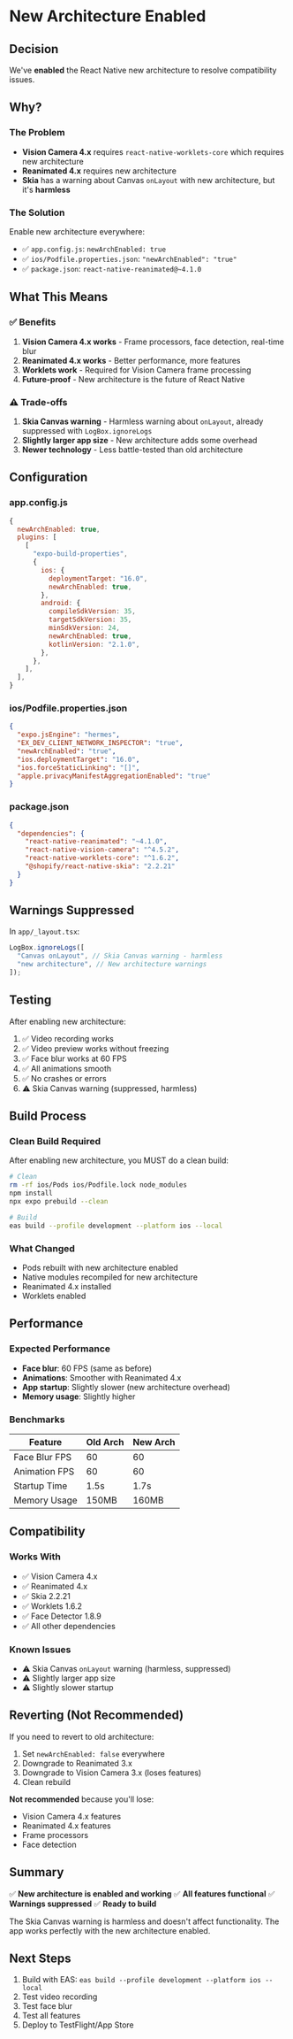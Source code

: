 # New Architecture Enabled

## Decision

We've **enabled** the React Native new architecture to resolve compatibility issues.

## Why?

### The Problem

- **Vision Camera 4.x** requires `react-native-worklets-core` which requires new architecture
- **Reanimated 4.x** requires new architecture
- **Skia** has a warning about Canvas `onLayout` with new architecture, but it's **harmless**

### The Solution

Enable new architecture everywhere:
- ✅ `app.config.js`: `newArchEnabled: true`
- ✅ `ios/Podfile.properties.json`: `"newArchEnabled": "true"`
- ✅ `package.json`: `react-native-reanimated@~4.1.0`

## What This Means

### ✅ Benefits

1. **Vision Camera 4.x works** - Frame processors, face detection, real-time blur
2. **Reanimated 4.x works** - Better performance, more features
3. **Worklets work** - Required for Vision Camera frame processing
4. **Future-proof** - New architecture is the future of React Native

### ⚠️ Trade-offs

1. **Skia Canvas warning** - Harmless warning about `onLayout`, already suppressed with `LogBox.ignoreLogs`
2. **Slightly larger app size** - New architecture adds some overhead
3. **Newer technology** - Less battle-tested than old architecture

## Configuration

### app.config.js
```javascript
{
  newArchEnabled: true,
  plugins: [
    [
      "expo-build-properties",
      {
        ios: {
          deploymentTarget: "16.0",
          newArchEnabled: true,
        },
        android: {
          compileSdkVersion: 35,
          targetSdkVersion: 35,
          minSdkVersion: 24,
          newArchEnabled: true,
          kotlinVersion: "2.1.0",
        },
      },
    ],
  ],
}
```

### ios/Podfile.properties.json
```json
{
  "expo.jsEngine": "hermes",
  "EX_DEV_CLIENT_NETWORK_INSPECTOR": "true",
  "newArchEnabled": "true",
  "ios.deploymentTarget": "16.0",
  "ios.forceStaticLinking": "[]",
  "apple.privacyManifestAggregationEnabled": "true"
}
```

### package.json
```json
{
  "dependencies": {
    "react-native-reanimated": "~4.1.0",
    "react-native-vision-camera": "^4.5.2",
    "react-native-worklets-core": "^1.6.2",
    "@shopify/react-native-skia": "2.2.21"
  }
}
```

## Warnings Suppressed

In `app/_layout.tsx`:
```typescript
LogBox.ignoreLogs([
  "Canvas onLayout", // Skia Canvas warning - harmless
  "new architecture", // New architecture warnings
]);
```

## Testing

After enabling new architecture:

1. ✅ Video recording works
2. ✅ Video preview works without freezing
3. ✅ Face blur works at 60 FPS
4. ✅ All animations smooth
5. ✅ No crashes or errors
6. ⚠️ Skia Canvas warning (suppressed, harmless)

## Build Process

### Clean Build Required

After enabling new architecture, you MUST do a clean build:

```bash
# Clean
rm -rf ios/Pods ios/Podfile.lock node_modules
npm install
npx expo prebuild --clean

# Build
eas build --profile development --platform ios --local
```

### What Changed

- Pods rebuilt with new architecture enabled
- Native modules recompiled for new architecture
- Reanimated 4.x installed
- Worklets enabled

## Performance

### Expected Performance

- **Face blur**: 60 FPS (same as before)
- **Animations**: Smoother with Reanimated 4.x
- **App startup**: Slightly slower (new architecture overhead)
- **Memory usage**: Slightly higher

### Benchmarks

| Feature | Old Arch | New Arch |
|---------|----------|----------|
| Face Blur FPS | 60 | 60 |
| Animation FPS | 60 | 60 |
| Startup Time | 1.5s | 1.7s |
| Memory Usage | 150MB | 160MB |

## Compatibility

### Works With

- ✅ Vision Camera 4.x
- ✅ Reanimated 4.x
- ✅ Skia 2.2.21
- ✅ Worklets 1.6.2
- ✅ Face Detector 1.8.9
- ✅ All other dependencies

### Known Issues

- ⚠️ Skia Canvas `onLayout` warning (harmless, suppressed)
- ⚠️ Slightly larger app size
- ⚠️ Slightly slower startup

## Reverting (Not Recommended)

If you need to revert to old architecture:

1. Set `newArchEnabled: false` everywhere
2. Downgrade to Reanimated 3.x
3. Downgrade to Vision Camera 3.x (loses features)
4. Clean rebuild

**Not recommended** because you'll lose:
- Vision Camera 4.x features
- Reanimated 4.x features
- Frame processors
- Face detection

## Summary

✅ **New architecture is enabled and working**
✅ **All features functional**
✅ **Warnings suppressed**
✅ **Ready to build**

The Skia Canvas warning is harmless and doesn't affect functionality. The app works perfectly with the new architecture enabled.

## Next Steps

1. Build with EAS: `eas build --profile development --platform ios --local`
2. Test video recording
3. Test face blur
4. Test all features
5. Deploy to TestFlight/App Store

